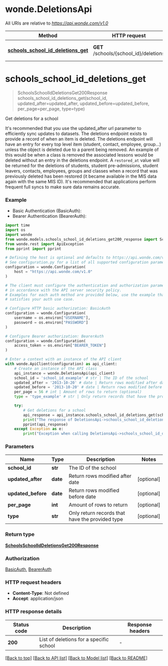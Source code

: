 # wonde.DeletionsApi

All URIs are relative to *https://api.wonde.com/v1.0*

Method | HTTP request | Description
------------- | ------------- | -------------
[**schools_school_id_deletions_get**](DeletionsApi.md#schools_school_id_deletions_get) | **GET** /schools/{school_id}/deletions | Get deletions for a school


# **schools_school_id_deletions_get**
> SchoolsSchoolIdDeletionsGet200Response schools_school_id_deletions_get(school_id, updated_after=updated_after, updated_before=updated_before, per_page=per_page, type=type)

Get deletions for a school

It's recommended that you use the updated_after url parameter to efficiently sync updates  to datasets. The deletions endpoint exists to provide a record of when an item is deleted.  The deletions endpoint will have an entry for every top level item (student, contact,  employee, group...) unless the object is deleted due to a parent being removed. An example of this would be when a class is removed the associated lessons would be deleted without an entry in the deletions endpoint. A `restored_at` value will be returned for the deletions of students, student pre-admissions,  student leavers, contacts, employees, groups and classes when a record that was previously  deleted has been restored (it became available in the MIS data again with the same MIS ID). It's recommended that applications perform frequent full syncs to make sure data remains accurate. 

### Example

* Basic Authentication (BasicAuth):
* Bearer Authentication (BearerAuth):
```python
import time
import os
import wonde
from wonde.models.schools_school_id_deletions_get200_response import SchoolsSchoolIdDeletionsGet200Response
from wonde.rest import ApiException
from pprint import pprint

# Defining the host is optional and defaults to https://api.wonde.com/v1.0
# See configuration.py for a list of all supported configuration parameters.
configuration = wonde.Configuration(
    host = "https://api.wonde.com/v1.0"
)

# The client must configure the authentication and authorization parameters
# in accordance with the API server security policy.
# Examples for each auth method are provided below, use the example that
# satisfies your auth use case.

# Configure HTTP basic authorization: BasicAuth
configuration = wonde.Configuration(
    username = os.environ["USERNAME"],
    password = os.environ["PASSWORD"]
)

# Configure Bearer authorization: BearerAuth
configuration = wonde.Configuration(
    access_token = os.environ["BEARER_TOKEN"]
)

# Enter a context with an instance of the API client
with wonde.ApiClient(configuration) as api_client:
    # Create an instance of the API class
    api_instance = wonde.DeletionsApi(api_client)
    school_id = 'school_id_example' # str | The ID of the school
    updated_after = '2013-10-20' # date | Return rows modified after date (optional)
    updated_before = '2013-10-20' # date | Return rows modified before date (optional)
    per_page = 56 # int | Amount of rows to return (optional)
    type = 'type_example' # str | Only return records that have the provided type (optional)

    try:
        # Get deletions for a school
        api_response = api_instance.schools_school_id_deletions_get(school_id, updated_after=updated_after, updated_before=updated_before, per_page=per_page, type=type)
        print("The response of DeletionsApi->schools_school_id_deletions_get:\n")
        pprint(api_response)
    except Exception as e:
        print("Exception when calling DeletionsApi->schools_school_id_deletions_get: %s\n" % e)
```


### Parameters

Name | Type | Description  | Notes
------------- | ------------- | ------------- | -------------
 **school_id** | **str**| The ID of the school | 
 **updated_after** | **date**| Return rows modified after date | [optional] 
 **updated_before** | **date**| Return rows modified before date | [optional] 
 **per_page** | **int**| Amount of rows to return | [optional] 
 **type** | **str**| Only return records that have the provided type | [optional] 

### Return type

[**SchoolsSchoolIdDeletionsGet200Response**](SchoolsSchoolIdDeletionsGet200Response.md)

### Authorization

[BasicAuth](../README.md#BasicAuth), [BearerAuth](../README.md#BearerAuth)

### HTTP request headers

 - **Content-Type**: Not defined
 - **Accept**: application/json

### HTTP response details
| Status code | Description | Response headers |
|-------------|-------------|------------------|
**200** | List of deletions for a specific school |  -  |

[[Back to top]](#) [[Back to API list]](../README.md#documentation-for-api-endpoints) [[Back to Model list]](../README.md#documentation-for-models) [[Back to README]](../README.md)

